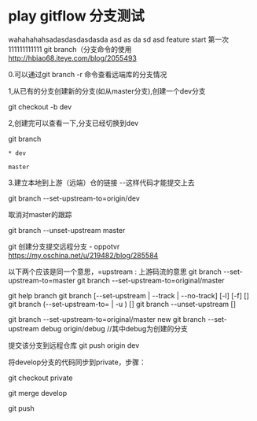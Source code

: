 # play gitflow 分支测试
wahahahahsadasdasdasdasda
asd
as
da
sd
asd
feature start
第一次
111111111111
git branch（分支命令的使用
http://hbiao68.iteye.com/blog/2055493

 

0.可以通过git branch -r 命令查看远端库的分支情况

 

1,从已有的分支创建新的分支(如从master分支),创建一个dev分支

git checkout -b dev

2,创建完可以查看一下,分支已经切换到dev

git branch

    * dev

    master

3.建立本地到上游（远端）仓的链接 --这样代码才能提交上去

git branch --set-upstream-to=origin/dev 

取消对master的跟踪

git branch --unset-upstream master

 

git 创建分支提交远程分支 - oppotvr
https://my.oschina.net/u/219482/blog/285584

 

以下两个应该是同一个意思，=upstream : 上游码流的意思
git branch --set-upstream-to=master
git branch --set-upstream-to=original/master


git help branch
git branch [--set-upstream | --track | --no-track] [-l] [-f] <branchname> [<start-point>]
git branch (--set-upstream-to=<upstream> | -u <upstream>) [<branchname>]
git branch --unset-upstream [<branchname>]

git branch --set-upstream-to=original/master new
git branch --set-upstream debug origin/debug //其中debug为创建的分支

 

提交该分支到远程仓库
git push origin dev

将develop分支的代码同步到private，步骤：

git checkout private

git merge develop

git push